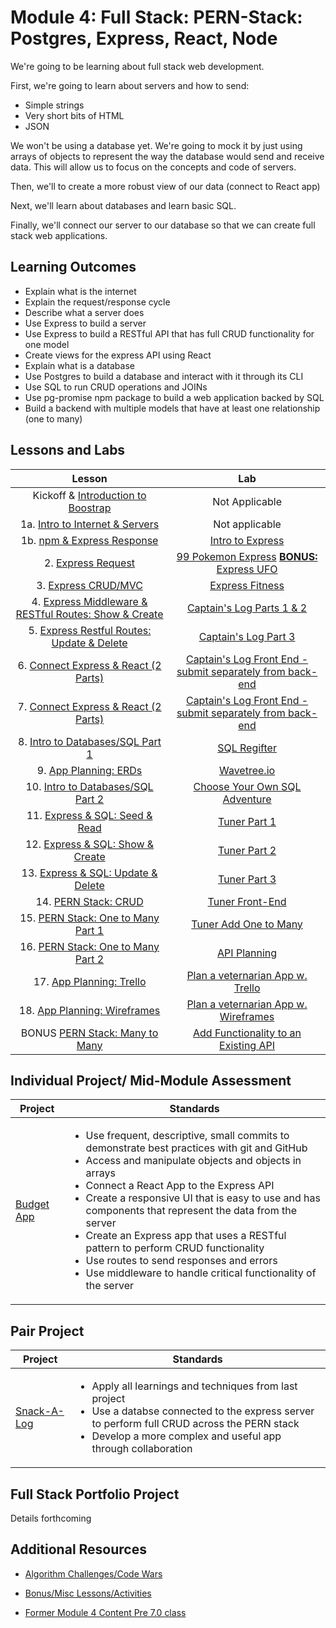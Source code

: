 # Module 4: Full Stack: PERN-Stack: Postgres, Express, React, Node

We're going to be learning about full stack web development.

First, we're going to learn about servers and how to send:

- Simple strings
- Very short bits of HTML
- JSON

We won't be using a database yet. We're going to mock it by just using arrays of objects to represent the way the database would send and receive data. This will allow us to focus on the concepts and code of servers.

Then, we'll to create a more robust view of our data (connect to React app)

Next, we'll learn about databases and learn basic SQL.

Finally, we'll connect our server to our database so that we can create full stack web applications.

## Learning Outcomes

- Explain what is the internet
- Explain the request/response cycle
- Describe what a server does
- Use Express to build a server
- Use Express to build a RESTful API that has full CRUD functionality for one model
- Create views for the express API using React
- Explain what is a database
- Use Postgres to build a database and interact with it through its CLI
- Use SQL to run CRUD operations and JOINs
- Use pg-promise npm package to build a web application backed by SQL
- Build a backend with multiple models that have at least one relationship (one to many)

## Lessons and Labs

|                                                 Lesson                                                 |                                                                           Lab                                                                           |
| :----------------------------------------------------------------------------------------------------: | :-----------------------------------------------------------------------------------------------------------------------------------------------------: |
| Kickoff & [Introduction to Boostrap](https://github.com/joinpursuit/Intro-to-Bootstrap-CSS-Code-Along) |                                                                     Not Applicable                                                                      |
|              1a. [Intro to Internet & Servers](./intro-to-internet-and-servers/README.md)              |                                                                     Not applicable                                                                      |
|                  1b. [npm & Express Response](./intro-to-express-response/README.md)                   |                                           [Intro to Express](https://github.com/joinpursuit/intro-to-express)                                           |
|                       2. [Express Request](./intro-to-express-request/README.md)                       |      [99 Pokemon Express](https://github.com/joinpursuit/99-pokemon-express) [**BONUS:** Express UFO](https://github.com/joinpursuit/express-ufo)       |
|                     3. [Express CRUD/MVC](./express-rest-crud-mvc-index/README.md)                     |                                       [Express Fitness](https://github.com/joinpursuit/express-fitness)                                        |
|     4. [Express Middleware & RESTful Routes: Show & Create](./express-rest-show-create/README.md)      |                                        [Captain's Log Parts 1 & 2](https://github.com/joinpursuit/captains-log)                                         |
|          5. [Express Restful Routes: Update & Delete](./express-rest-delete-update/README.md)          |                                       [Captain's Log Part 3](https://github.com/joinpursuit/captains-log#part-3)                                        |
|               6. [Connect Express & React (2 Parts)](./express-connect-react/README.md)                |                     [Captain's Log Front End - submit separately from back-end](https://github.com/joinpursuit/captains-log-react)                      |
|               7. [Connect Express & React (2 Parts)](./express-connect-react/README.md)                |                     [Captain's Log Front End - submit separately from back-end](https://github.com/joinpursuit/captains-log-react)                      |
|                  8. [Intro to Databases/SQL Part 1](./intro-to-sql-part-1/README.md)                   |                                               [SQL Regifter](https://github.com/joinpursuit/sql-regifter)                                               |
|                         9. [App Planning: ERDs](./app-planning-erds/README.md)                         |                                                  [Wavetree.io](./app-planning-erds/activity/README.md)                                                  |
|                  10. [Intro to Databases/SQL Part 2](./intro-to-sql-part-2/README.md)                  | [Choose Your Own SQL Adventure](https://github.com/joinpursuit/Pursuit-Core-Web/blob/master/full_stack_express/intro-to-sql-part-2/README2.md#lab-time) |
|                  11. [Express & SQL: Seed & Read](./express-sql-seed-read/README.md)                   |                                           [Tuner Part 1](https://github.com/joinpursuit/tuner-full-stack-app)                                           |
|                12. [Express & SQL: Show & Create](./express-sql-create-show/README.md)                 |                                       [Tuner Part 2](https://github.com/joinpursuit/tuner-full-stack-app#part-2)                                        |
|              13. [Express & SQL: Update & Delete](./express-sql-delete-update/README.md)               |                                       [Tuner Part 3](https://github.com/joinpursuit/tuner-full-stack-app#part-3)                                        |
|                             14. [PERN Stack: CRUD](./pern-crud/README.md)                              |                              [Tuner Front-End](https://github.com/joinpursuit/tuner-full-stack-app/blob/main/README-FE.md)                              |
|                  15. [PERN Stack: One to Many Part 1](./pern-one-to-many-back-end/README.md)                  |            [Tuner Add One to Many](https://github.com/joinpursuit/tuner-full-stack-app#bonus-part-5-part-4-is-a-react-app-see-other-readme)             |
|                  16. [PERN Stack: One to Many Part 2](./pern-one-to-many-front-end/README.md)                  |                                             [API Planning](https://github.com/joinpursuit/api-planning-lab)                                             |
|                      17. [App Planning: Trello](./app-planning-trello/README.md)                       |                                      [Plan a veternarian App w. Trello](./app-planning-trello/activity/README.md)                                       |
|                  18. [App Planning: Wireframes](./app-planning-wireframes/README.md)                   |                                  [Plan a veternarian App w. Wireframes](./app-planning-wireframes/activity/README.md)                                   |
|                    BONUS [PERN Stack: Many to Many](./pern-many-to-many/README.md)                     |                             [Add Functionality to an Existing API](https://github.com/joinpursuit/resource-photography-api)                             |

## Individual Project/ Mid-Module Assessment

| Project                                                                   | Standards                                                                                                                                                                                                                                                                                                                                                                                                                                                                                                                                                |
| ------------------------------------------------------------------------- | -------------------------------------------------------------------------------------------------------------------------------------------------------------------------------------------------------------------------------------------------------------------------------------------------------------------------------------------------------------------------------------------------------------------------------------------------------------------------------------------------------------------------------------------------------- |
| [Budget App](https://github.com/joinpursuit/budgeting-app-project-prompt) | <ul><li>Use frequent, descriptive, small commits to demonstrate best practices with git and GitHub</li><li> Access and manipulate objects and objects in arrays</li><li>Connect a React App to the Express API</li><li>Create a responsive UI that is easy to use and has components that represent the data from the server</li><li> Create an Express app that uses a RESTful pattern to perform CRUD functionality </li><li> Use routes to send responses and errors</li><li> Use middleware to handle critical functionality of the server</li></ul> |

## Pair Project

| Project                                                   | Standards                                                                                                                                                                                                                                   |
| --------------------------------------------------------- | ------------------------------------------------------------------------------------------------------------------------------------------------------------------------------------------------------------------------------------------- |
| [Snack-A-Log](https://github.com/joinpursuit/snack-a-log) | <ul><li>Apply all learnings and techniques from last project</li><li>Use a databse connected to the express server to perform full CRUD across the PERN stack</li><li>Develop a more complex and useful app through collaboration</li></ul> |

## Full Stack Portfolio Project

Details forthcoming

## Additional Resources

- [Algorithm Challenges/Code Wars](https://github.com/joinpursuit/Pursuit-Core-Web/tree/master/full-stack-express/algorithm-challenges)
- [Bonus/Misc Lessons/Activities](https://github.com/joinpursuit/Pursuit-Core-Web/tree/master/advanced_or_misc/bonus_module_4)

- [Former Module 4 Content Pre 7.0 class](../node/)
